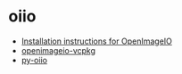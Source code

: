 # oiio

- [Installation instructions for OpenImageIO](https://github.com/AcademySoftwareFoundation/OpenImageIO/blob/main/INSTALL.md)
- [openimageio-vcpkg](https://github.com/microsoft/vcpkg/blob/master/ports/openimageio/vcpkg.json)
- [py-oiio](https://github.com/Correct-Syntax/py-oiio)
